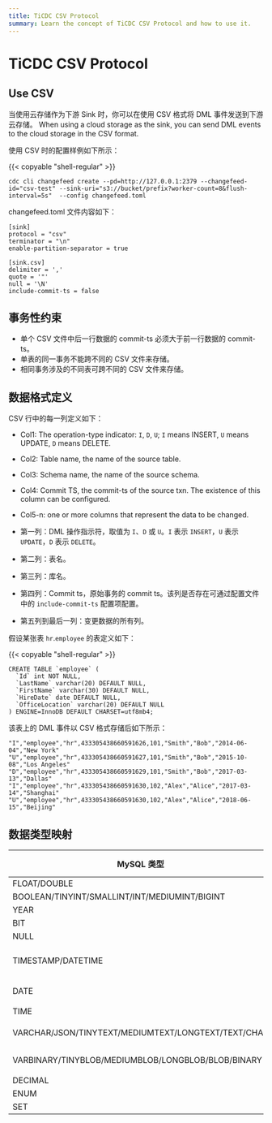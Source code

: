 ```yaml
---
title: TiCDC CSV Protocol
summary: Learn the concept of TiCDC CSV Protocol and how to use it.
---
```


# TiCDC CSV Protocol

## Use CSV

当使用云存储作为下游 Sink 时，你可以在使用 CSV 格式将 DML 事件发送到下游云存储。
When using a cloud storage as the sink, you can send DML events to the cloud storage in the CSV format.

使用 CSV 时的配置样例如下所示：

{{< copyable "shell-regular" >}}

```shell
cdc cli changefeed create --pd=http://127.0.0.1:2379 --changefeed-id="csv-test" --sink-uri="s3://bucket/prefix?worker-count=8&flush-interval=5s"  --config changefeed.toml
```

changefeed.toml 文件内容如下：

```
[sink]
protocol = "csv"
terminator = "\n"
enable-partition-separator = true

[sink.csv]
delimiter = ','
quote = '"'
null = '\N'
include-commit-ts = false
```

## 事务性约束

- 单个 CSV 文件中后一行数据的 commit-ts 必须大于前一行数据的 commit-ts。
- 单表的同一事务不能跨不同的 CSV 文件来存储。
- 相同事务涉及的不同表可跨不同的 CSV 文件来存储。

## 数据格式定义

CSV 行中的每一列定义如下：

- Col1: The operation-type indicator: `I`, `D`, `U`; `I` means INSERT, `U` means UPDATE, `D` means DELETE.
- Col2: Table name, the name of the source table.
- Col3: Schema name, the name of the source schema.
- Col4: Commit TS, the commit-ts of the source txn. The existence of this column can be configured.
- Col5-n: one or more columns that represent the data to be changed.

- 第一列：DML 操作指示符，取值为 `I`、`D` 或 `U`。`I` 表示 `INSERT`，`U` 表示 `UPDATE`，`D` 表示 `DELETE`。
- 第二列：表名。
- 第三列：库名。
- 第四列：Commit ts，原始事务的 commit ts。该列是否存在可通过配置文件中的 `include-commit-ts` 配置项配置。
- 第五列到最后一列：变更数据的所有列。

假设某张表 `hr`.`employee` 的表定义如下：

{{< copyable "shell-regular" >}}

```shell
CREATE TABLE `employee` (
  `Id` int NOT NULL,
  `LastName` varchar(20) DEFAULT NULL,
  `FirstName` varchar(30) DEFAULT NULL,
  `HireDate` date DEFAULT NULL,
  `OfficeLocation` varchar(20) DEFAULT NULL
) ENGINE=InnoDB DEFAULT CHARSET=utf8mb4;
```

该表上的 DML 事件以 CSV 格式存储后如下所示：

```shell
"I","employee","hr",433305438660591626,101,"Smith","Bob","2014-06-04","New York"
"U","employee","hr",433305438660591627,101,"Smith","Bob","2015-10-08","Los Angeles"
"D","employee","hr",433305438660591629,101,"Smith","Bob","2017-03-13","Dallas"
"I","employee","hr",433305438660591630,102,"Alex","Alice","2017-03-14","Shanghai"
"U","employee","hr",433305438660591630,102,"Alex","Alice","2018-06-15","Beijing"
```

## 数据类型映射

| MySQL 类型                                           | CSV 类型 | 示例                          | 描述                                   |
|-----------------------------------------------------|----------|------------------------------|---------------------------------------|
| FLOAT/DOUBLE                                        | Float    | 153.123                      |                                       |
| BOOLEAN/TINYINT/SMALLINT/INT/MEDIUMINT/BIGINT       | Integer  | 123                          |                                       |
| YEAR                                                | Integer  | 1970                         |                                       |
| BIT                                                 | Integer  | 81                           |                                       |
| NULL                                                | Null     | \N                           |                                       |
| TIMESTAMP/DATETIME                                  | String   | "1973-12-30 15:30:00.123456" | 格式: yyyy-MM-dd HH:mm:ss.%06d         |
| DATE                                                | String   | "2000-01-01"                 | 格式: yyyy-MM-dd                       |
| TIME                                                | String   | "23:59:59"                   | 格式: HH:mm:ss                         |
| VARCHAR/JSON/TINYTEXT/MEDIUMTEXT/LONGTEXT/TEXT/CHAR | String   | "test"                       | 以 UTF-8 编码输出                       |
| VARBINARY/TINYBLOB/MEDIUMBLOB/LONGBLOB/BLOB/BINARY  | String   | "6Zi/5pav"                   | 以 base64 编码输出                      |
| DECIMAL                                             | String   | "129012.1230000"             |                                       |
| ENUM                                                | String   | "a"                          |                                       |
| SET                                                 | String   | "a,b"                        |                                       |
